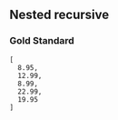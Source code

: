 ## Nested recursive

###  Gold Standard

    [
      8.95,
      12.99,
      8.99,
      22.99,
      19.95
    ]

